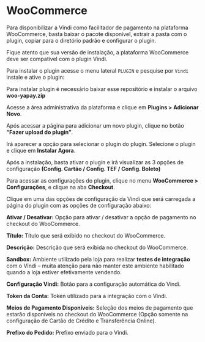 # WooCommerce


Para disponibilizar a Vindi como facilitador de pagamento na plataforma WooCommerce, basta baixar o pacote disponível, extrair a pasta com o plugin, copiar para o diretório padrão e configurar o plugin.

Fique atento que sua versão de instalação, a plataforma WooCommerce deve ser compatível com o plugin Vindi.

Para instalar o plugin acesse o menu lateral `PLUGIN` e pesquise por `Vindi` instale e ative o plugin:


Para instalar plugin é necessário baixar esse repositório e instalar o arquivo **woo-yapay.zip**

Acesse a área administrativa da plataforma e clique em **Plugins > Adicionar Novo**.


Após acessar a página para adicionar um novo plugin, clique no botão **“Fazer upload do plugin”**.

Irá aparecer a opção para selecionar o plugin do plugin. Selecione o plugin e clique em **Instalar Agora**.

Após a instalação, basta ativar o plugin e irá visualizar as 3 opções de configuração **(Config. Cartão / Config. TEF / Config. Boleto)**

Para acessar as configurações do plugin, clique no menu **WooCommerce > Configurações**, e clique na aba **Checkout**.

Clique em uma das opções de configuração da Vindi que será carregada a página do plugin com as opções de configuração abaixo:

**Ativar / Desativar:** Opção para ativar / desativar a opção de pagamento no checkout do WooCommerce.

**Título:** Título que será exibido no checkout do WooCommerce.

**Descrição:** Descrição que será exibida no checkout do WooCommerce.

**Sandbox:** Ambiente utilizado pela loja para realizar **testes de integração** com o Vindi – muita atenção para não manter este ambiente habilitado quando a loja estiver efetivamente vendendo.

**Configuração Vindi:** Botão para a configuração automática do Vindi.

**Token da Conta:** Token utilizado para a integração com o Vindi.

**Meios de Pagamento Disponíveis:** Seleção dos meios de pagamento que estarão disponíveis no checkout do WooCommerce (Opção somente na configuração de Cartão de Crédito e Transferência Online).

**Prefixo do Pedido:** Prefixo enviado para o Vindi.

